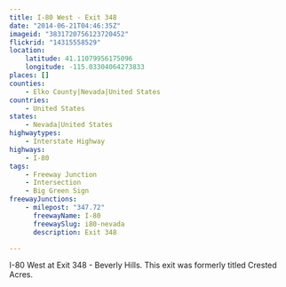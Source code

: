 ```yaml
---
title: I-80 West - Exit 348
date: "2014-06-21T04:46:35Z"
imageid: "3831720756123720452"
flickrid: "14315558529"
location:
    latitude: 41.11079956175096
    longitude: -115.03304064273833
places: []
counties:
    - Elko County|Nevada|United States
countries:
    - United States
states:
    - Nevada|United States
highwaytypes:
    - Interstate Highway
highways:
    - I-80
tags:
    - Freeway Junction
    - Intersection
    - Big Green Sign
freewayJunctions:
    - milepost: "347.72"
      freewayName: I-80
      freewaySlug: i80-nevada
      description: Exit 348

---
```

I-80 West at Exit 348 - Beverly Hills.  This exit was formerly titled Crested Acres.